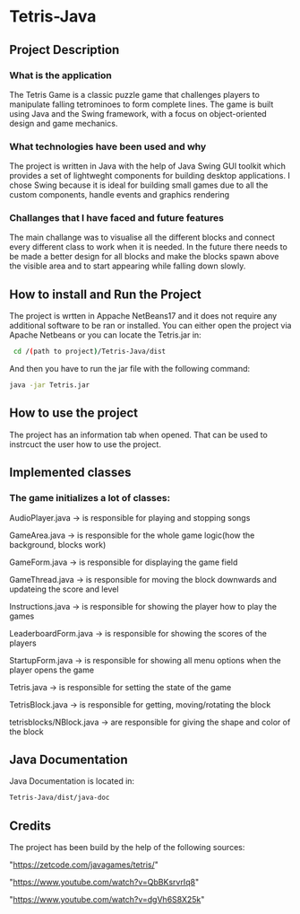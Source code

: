 # Tetris-Java

## Project Description

### What is the application

The Tetris Game is a classic puzzle game that challenges players to manipulate falling tetrominoes to form complete lines. The game is built using Java and the Swing framework, with a focus on object-oriented design and game mechanics.

### What technologies have been used and why
    
The project is written in Java with the help of Java Swing GUI toolkit which provides a set of lightweght components for building desktop applications. I chose Swing because it is ideal for building small games due to all the custom components, handle events and graphics rendering

### Challanges that I have faced and future features

The main challange was to visualise all the different blocks and connect every different class to work when it is needed. In the future there needs to be made a better design for all blocks and make the blocks spawn above the visible area and to start appearing while falling down slowly.

## How to install and Run the Project

The project is wrtten in Appache NetBeans17 and it does not require any additional software to be ran or installed. You can either open the project via Apache Netbeans or you can locate the Tetris.jar in: 

```bash
 cd /(path to project)/Tetris-Java/dist
```

And then you have to run the jar file with the following command: 

```bash
java -jar Tetris.jar
```
 
## How to use the project 

The project has an information tab when opened. That can be used to instrcuct the user how to use the project.

## Implemented classes

### The game initializes a lot of classes: 
AudioPlayer.java -> is responsible for playing and stopping songs

GameArea.java -> is responsible for the whole game logic(how the background, blocks work)

GameForm.java -> is responsible for displaying the game field

GameThread.java -> is responsible for moving the block downwards and updateing the score and level

Instructions.java -> is responsible for showing the player how to play the games

LeaderboardForm.java -> is responsible for showing the scores of the players
 
StartupForm.java -> is responsible for showing all menu options when the player opens the game

Tetris.java -> is responsible for setting the state of the game

TetrisBlock.java -> is responsible for getting, moving/rotating the block


tetrisblocks/NBlock.java -> are responsible for giving the shape and color of the block

## Java Documentation 

Java Documentation is located in:

```bash
Tetris-Java/dist/java-doc
```

## Credits
The project has been build by the help of the following sources:

"https://zetcode.com/javagames/tetris/"

"https://www.youtube.com/watch?v=QbBKsrvrIq8"

"https://www.youtube.com/watch?v=dgVh6S8X25k"
